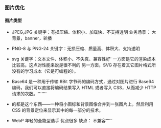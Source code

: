 ### 图片优化

#### 图片类型
- JPEG,JPG
关键字：有损压缩、体积小、加载快、不支持透明
业务场景： 大背景，banner，轮播

- PNG-8 与 PNG-24
关键字：无损压缩、质量高、体积大、支持透明

- svg
关键字：文本文件、体积小、不失真、兼容性好'
一方面是它的渲染成本比较高，这点对性能来说是很不利的
另一方面，SVG 存在着其它图片格式所没有的学习成本（它是可编程的）。

- Base64 是一种用于传输 8Bit 字节码的编码方式，通过对图片进行 Base64 编码，我们可以直接将编码结果写入 HTML 或者写入 CSS，从而减少 HTTP 请求的次数。'''''''

- 的都是这个东西——一种将小图标和背景图像合并到一张图片上，然后利用 CSS 的背景定位来显示其中的每一部分的技术。

- WebP
年轻的全能型选手 优点很多
缺点： 不兼容‘’‘’‘’